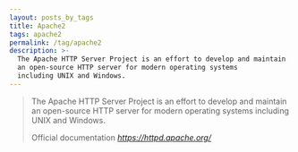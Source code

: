 ```yaml
---
layout: posts_by_tags
title: Apache2
tags: apache2
permalink: /tag/apache2
description: >-
  The Apache HTTP Server Project is an effort to develop and maintain
  an open-source HTTP server for modern operating systems
  including UNIX and Windows.
---
```

<blockquote>
  <p>
    The Apache HTTP Server Project is an effort to develop and maintain
    an open-source HTTP server for modern operating systems
    including UNIX and Windows.
  </p>
  <footer>
    Official documentation
    <cite title="Apache HTTP Server">
      <a href="https://httpd.apache.org/">
        https://httpd.apache.org/
      </a>
    </cite>
  </footer>
</blockquote>
